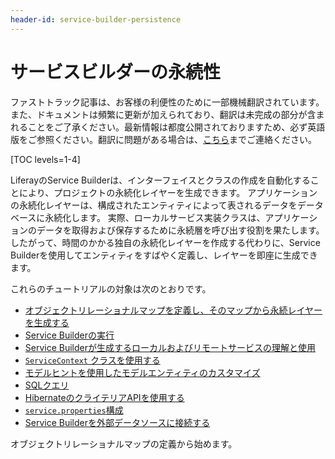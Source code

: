```yaml
---
header-id: service-builder-persistence
---
```


# サービスビルダーの永続性

<p class="alert alert-info"><span class="wysiwyg-color-blue120">ファストトラック記事は、お客様の利便性のために一部機械翻訳されています。また、ドキュメントは頻繁に更新が加えられており、翻訳は未完成の部分が含まれることをご了承ください。最新情報は都度公開されておりますため、必ず英語版をご参照ください。翻訳に問題がある場合は、<a href="mailto:support-content-jp@liferay.com">こちら</a>までご連絡ください。</span></p>

[TOC levels=1-4]

LiferayのService Builderは、インターフェイスとクラスの作成を自動化することにより、プロジェクトの永続化レイヤーを生成できます。 アプリケーションの永続化レイヤーは、構成されたエンティティによって表されるデータをデータベースに永続化します。 実際、ローカルサービス実装クラスは、アプリケーションのデータを取得および保存するために永続層を呼び出す役割を果たします。 したがって、時間のかかる独自の永続化レイヤーを作成する代わりに、Service Builderを使用してエンティティをすばやく定義し、レイヤーを即座に生成できます。

これらのチュートリアルの対象は次のとおりです。

  - [オブジェクトリレーショナルマップを定義し、そのマップから永続レイヤーを生成する](/docs/7-1/tutorials/-/knowledge_base/t/defining-an-object-relational-map-with-service-builder)
  - [Service Builderの実行](/docs/7-1/tutorials/-/knowledge_base/t/running-service-builder)
  - [Service Builderが生成するローカルおよびリモートサービスの理解と使用](/docs/7-1/tutorials/-/knowledge_base/t/understanding-the-code-generated-by-service-builder)
  - [`ServiceContext` クラスを使用する](/docs/7-1/tutorials/-/knowledge_base/t/understanding-servicecontext)
  - [モデルヒントを使用したモデルエンティティのカスタマイズ](/docs/7-1/tutorials/-/knowledge_base/t/customizing-model-entities-with-model-hints)
  - [SQLクエリ](/docs/7-1/tutorials/-/knowledge_base/t/custom-sql)
  - [HibernateのクライテリアAPIを使用する](/docs/7-1/tutorials/-/knowledge_base/t/dynamic-query)
  - [`service.properties`構成](/docs/7-1/tutorials/-/knowledge_base/t/configuring-service-properties)
  - [Service Builderを外部データソースに接続する](/docs/7-1/tutorials/-/knowledge_base/t/connecting-service-builder-to-external-databases)

オブジェクトリレーショナルマップの定義から始めます。
